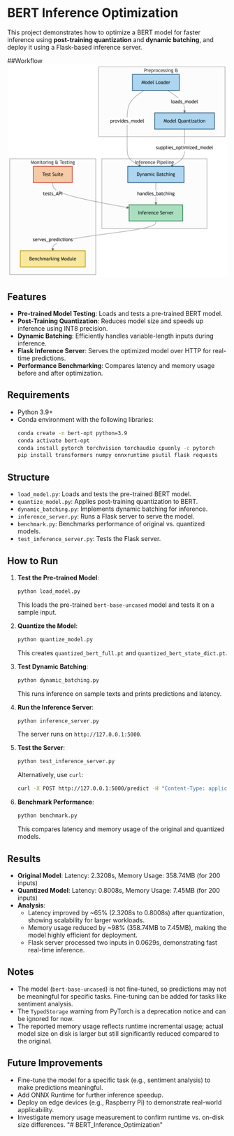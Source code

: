 
# BERT Inference Optimization

This project demonstrates how to optimize a BERT model for faster inference using **post-training quantization** and **dynamic batching**, and deploy it using a Flask-based inference server.

##Workflow
![Alt Text](Bert_inference_Optimization_workflow.png)

## Features
- **Pre-trained Model Testing**: Loads and tests a pre-trained BERT model.
- **Post-Training Quantization**: Reduces model size and speeds up inference using INT8 precision.
- **Dynamic Batching**: Efficiently handles variable-length inputs during inference.
- **Flask Inference Server**: Serves the optimized model over HTTP for real-time predictions.
- **Performance Benchmarking**: Compares latency and memory usage before and after optimization.

## Requirements
- Python 3.9+
- Conda environment with the following libraries:
  ```bash
  conda create -n bert-opt python=3.9
  conda activate bert-opt
  conda install pytorch torchvision torchaudio cpuonly -c pytorch
  pip install transformers numpy onnxruntime psutil flask requests
  ```

## Structure
- `load_model.py`: Loads and tests the pre-trained BERT model.
- `quantize_model.py`: Applies post-training quantization to BERT.
- `dynamic_batching.py`: Implements dynamic batching for inference.
- `inference_server.py`: Runs a Flask server to serve the model.
- `benchmark.py`: Benchmarks performance of original vs. quantized models.
- `test_inference_server.py`: Tests the Flask server.

## How to Run
1. **Test the Pre-trained Model**:
   ```bash
   python load_model.py
   ```
   This loads the pre-trained `bert-base-uncased` model and tests it on a sample input.

2. **Quantize the Model**:
   ```bash
   python quantize_model.py
   ```
   This creates `quantized_bert_full.pt` and `quantized_bert_state_dict.pt`.

3. **Test Dynamic Batching**:
   ```bash
   python dynamic_batching.py
   ```
   This runs inference on sample texts and prints predictions and latency.

4. **Run the Inference Server**:
   ```bash
   python inference_server.py
   ```
   The server runs on `http://127.0.0.1:5000`.

5. **Test the Server**:
   ```bash
   python test_inference_server.py
   ```
   Alternatively, use `curl`:
   ```bash
   curl -X POST http://127.0.0.1:5000/predict -H "Content-Type: application/json" -d '{"texts": ["This is great!", "I dislike this."]}'
   ```

6. **Benchmark Performance**:
   ```bash
   python benchmark.py
   ```
   This compares latency and memory usage of the original and quantized models.

## Results
- **Original Model**: Latency: 2.3208s, Memory Usage: 358.74MB (for 200 inputs)
- **Quantized Model**: Latency: 0.8008s, Memory Usage: 7.45MB (for 200 inputs)
- **Analysis**:
  - Latency improved by ~65% (2.3208s to 0.8008s) after quantization, showing scalability for larger workloads.
  - Memory usage reduced by ~98% (358.74MB to 7.45MB), making the model highly efficient for deployment.
  - Flask server processed two inputs in 0.0629s, demonstrating fast real-time inference.

## Notes
- The model (`bert-base-uncased`) is not fine-tuned, so predictions may not be meaningful for specific tasks. Fine-tuning can be added for tasks like sentiment analysis.
- The `TypedStorage` warning from PyTorch is a deprecation notice and can be ignored for now.
- The reported memory usage reflects runtime incremental usage; actual model size on disk is larger but still significantly reduced compared to the original.

## Future Improvements
- Fine-tune the model for a specific task (e.g., sentiment analysis) to make predictions meaningful.
- Add ONNX Runtime for further inference speedup.
- Deploy on edge devices (e.g., Raspberry Pi) to demonstrate real-world applicability.
- Investigate memory usage measurement to confirm runtime vs. on-disk size differences.
"# BERT_Inference_Optimization" 
